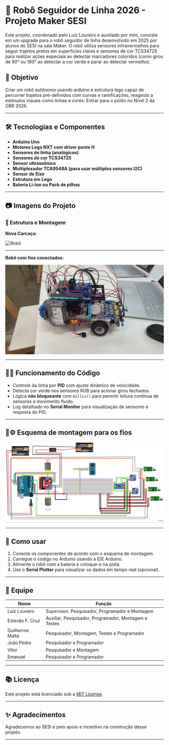# 🤖 Robô Seguidor de Linha 2026 - Projeto Maker SESI

Este projeto, coordenado pelo Luiz Loureiro e auxiliado por mim, consiste em um upgrade para o robô seguidor de linha desenvolvido em 2025 por alunos do SESI na sala Maker. O robô utiliza sensores infravermelhos para seguir trajetos pretos em superfícies claras e sensores de cor TCS34725 para realizar ações especiais ao detectar marcadores coloridos (como giros de 90° ou 180° ao detectar a cor verde e parar ao detectar vermelho).

## 🚀 Objetivo

Criar um robô autônomo usando arduino e estrutura lego capaz de percorrer trajetos pré-definidos com curvas e ramificações, reagindo a estímulos visuais como linhas e cores.
Entrar para o pódio no Nível 2 da OBR 2026.

---

## 🛠️ Tecnologias e Componentes

- **Arduino Uno**
- **Motores Lego NXT com driver ponte H**
- **Sensores de linha (analógicos)**
- **Sensores de cor TCS34725**
- **Sensor ultrassônico**
- **Multiplexador TCA9548A (para usar múltiplos sensores I2C)**
- **Sensor de Eixo**
- **Estrutura em Lego**
- **Bateria Li-Ion ou Pack de pilhas**

---

## 📷 Imagens do Projeto

### 🧠 Estrutura e Montagem

**Nova Carcaça:**

![Robô](images/hyper_bot_carcaça.jpg)

---

**Robô com fios conectados:**

![Robô](images/hyper_bot_com_fios.jpg)

---

## 👨‍💻 Funcionamento do Código

- Controle da linha por **PID** com ajuste dinâmico de velocidade.
- Detecta cor verde nos sensores RGB para acionar giros fechados.
- Lógica **não bloqueante** com `millis()` para permitir leitura contínua de sensores e movimento fluido.
- Log detalhado no **Serial Monitor** para visualização de sensores e resposta do PID.

---

## 🤖⚙️ Esquema de montagem para os fios

![Montagem de fios](images/fritzing.png)

---

## 🧪 Como usar

1. Conecte os componentes de acordo com o esquema de montagem.
2. Carregue o código no Arduino usando a IDE Arduino.
3. Alimente o robô com a bateria e coloque-o na pista.
4. Use o **Serial Plotter** para visualizar os dados em tempo real (opcional).

---

## 👥 Equipe

| Nome               | Função                         |
|--------------------|--------------------------------|
| Luiz Loureiro      | Supervisor, Pesquisador, Programador e  Montagem   |
| Estevão F. Cruz     | Auxiliar, Pesquisador, Programador, Montagem e Testes              |
| Guilherme Malta    | Pesquisador, Montagem, Testes e Programador        |
| João Pedro         | Pesquisador e Programador        |
| Vitor              | Pesquisador e Montagem        |
| Emanuel            | Pesquisador e Programador       |

---

## 📚 Licença

Este projeto está licenciado sob a [MIT License](LICENSE).

---

## ✨ Agradecimentos

Agradecemos ao SESI e pelo apoio e incentivo na construção desse projeto.

---


